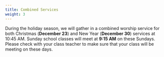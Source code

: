 ```yaml
---
title: Combined Services
weight: 3
---
```


During the holiday season, we will gather in a combined worship service for both Christmas (**December 23**) and New Year (**December 30**) services at 10:45 AM. Sunday school classes will meet at **9:15 AM** on these Sundays. Please check with your class teacher to make sure that your class will be meeting on these days.